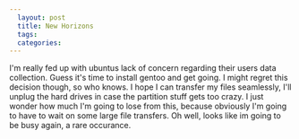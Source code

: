 ```yaml
---
  layout: post
  title: New Horizons
  tags: 
  categories: 
---
```


I'm really fed up with ubuntus lack of concern regarding their users data collection. Guess it's time to install gentoo and get going. I might regret this decision though, so who knows. I hope I can transfer my files seamlessly, I'll unplug the hard drives in case the partition stuff gets too crazy. I just wonder how much I'm going to lose from this, because obviously I'm going to have to wait on some large file transfers.
Oh well, looks like im going to be busy again, a rare occurance. 
